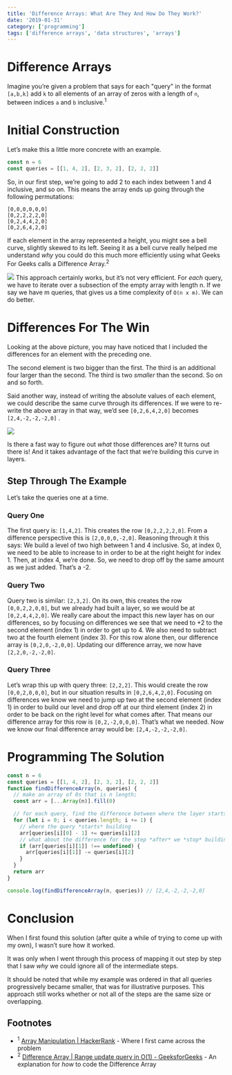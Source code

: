 ```yaml
---
title: 'Difference Arrays: What Are They And How Do They Work?'
date: '2019-01-31'
category: ['programming']
tags: ['difference arrays', 'data structures', 'arrays']
---
```


# Difference Arrays

Imagine you’re given a problem that says for each "query" in the format `[a,b,k]` add `k` to all elements of an array of zeros with a length of `n`, between indices `a` and `b` inclusive.<sup>1</sup>

# Initial Construction

Let’s make this a little more concrete with an example.

```js
const n = 6
const queries = [[1, 4, 2], [2, 3, 2], [2, 2, 2]]
```

So, in our first step, we’re going to add 2 to each index between 1 and 4 inclusive, and so on. This means the array ends up going through the following permutations:

```
[0,0,0,0,0,0]
[0,2,2,2,2,0]
[0,2,4,4,2,0]
[0,2,6,4,2,0]
```

If each element in the array represented a height, you might see a bell curve, slightly skewed to its left. Seeing it as a bell curve really helped me understand _why_ you could do this much more efficiently using what Geeks For Geeks calls a Difference Array.<sup>2</sup>

![](./bell-curve.png)
This approach certainly works, but it’s not very efficient. For _each_ query, we have to iterate over a subsection of the empty array with length n. If we say we have m queries, that gives us a time complexity of `O(n x m)`. We can do better.

# Differences For The Win

Looking at the above picture, you may have noticed that I included the differences for an element with the preceding one.

The second element is two bigger than the first. The third is an additional four larger than the second. The third is two _smaller_ than the second. So on and so forth.

Said another way, instead of writing the absolute values of each element, we could describe the same curve through its differences. If we were to re-write the above array in that way, we’d see `[0,2,6,4,2,0]` becomes `[2,4,-2,-2,-2,0]` .

![](./layers.png)

Is there a fast way to figure out _what_ those differences are? It turns out there is! And it takes advantage of the fact that we’re building this curve in layers.

## Step Through The Example

Let’s take the queries one at a time.

### Query One

The first query is: `[1,4,2]`. This creates the row `[0,2,2,2,2,0]`.
From a difference perspective this is `[2,0,0,0,-2,0]`.
Reasoning through it this says: We build a level of two high between 1 and 4 inclusive. So, at index 0, we need to be able to increase to in order to be at the right height for index 1. Then, at index 4, we’re done. So, we need to drop off by the same amount as we just added. That’s a -2.

### Query Two

Query two is similar: `[2,3,2]`.
On its own, this creates the row `[0,0,2,2,0,0]`, but we already had built a layer, so we would be at `[0,2,4,4,2,0]`.
We really care about the impact this new layer has on our differences, so by focusing on differences we see that we need to +2 to the second element (index 1) in order to get up to 4. We also need to subtract two at the fourth element (index 3).
For this row alone then, our difference array is `[0,2,0,-2,0,0]`. Updating our difference array, we now have `[2,2,0,-2,-2,0]`.

### Query Three

Let’s wrap this up with query three: `[2,2,2]`.
This would create the row `[0,0,2,0,0,0]`, but in our situation results in `[0,2,6,4,2,0]`.
Focusing on differences we know we need to jump up two at the second element (index 1) in order to build our level and drop off at our third element (index 2) in order to be back on the right level for what comes after.
That means our difference array for this row is `[0,2,-2,0,0,0]`.
That’s what we needed. Now we know our final difference array would be: `[2,4,-2,-2,-2,0]`.

# Programming The Solution

```js
const n = 6
const queries = [[1, 4, 2], [2, 3, 2], [2, 2, 2]]
function findDifferenceArray(n, queries) {
  // make an array of 0s that is n length;
  const arr = [...Array(n)].fill(0)

  // for each query, find the difference between where the layer starts and the preceding step
  for (let i = 0; i < queries.length; i += 1) {
    // where the query *starts* building
    arr[queries[i][0] - 1] += queries[i][2]
    // what about the difference for the step *after* we *stop* building?
    if (arr[queries[i][1]] !== undefined) {
      arr[queries[i][1]] -= queries[i][2]
    }
  }
  return arr
}

console.log(findDifferenceArray(n, queries)) // [2,4,-2,-2,-2,0]
```

# Conclusion

When I first found this solution (after quite a while of trying to come up with my own), I wasn’t sure how it worked.

It was only when I went through this process of mapping it out step by step that I saw _why_ we could ignore all of the intermediate steps.

It should be noted that while my example was ordered in that all queries progressively became smaller, that was for illustrative purposes. This approach still works whether or not all of the steps are the same size or overlapping.

## Footnotes

- <sup>1</sup> [Array Manipulation | HackerRank](https://www.hackerrank.com/challenges/crush/problem) - Where I first came across the problem
- <sup>2</sup> [Difference Array | Range update query in O(1) - GeeksforGeeks](https://www.geeksforgeeks.org/difference-array-range-update-query-o1/) - An explanation for _how_ to code the Difference Array
